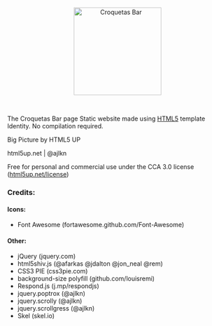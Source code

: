 <br>
<p align="center">
  <img alt="Croquetas Bar" src="https://github.com/TheCroquetasBar/frontend/blob/master/images/logo.png?raw=true" width="200"/>
</p>
<br>

The Croquetas Bar page Static website made using [HTML5](https://html5up.net/) template Identity. No compilation required.

Big Picture by HTML5 UP

html5up.net | @ajlkn

Free for personal and commercial use under the CCA 3.0 license ([html5up.net/license](html5up.net/license))

### Credits:

#### Icons:
- Font Awesome (fortawesome.github.com/Font-Awesome)

#### Other:
- jQuery (jquery.com)
- html5shiv.js (@afarkas @jdalton @jon_neal @rem)
- CSS3 PIE (css3pie.com)
- background-size polyfill (github.com/louisremi)
- Respond.js (j.mp/respondjs)
- jquery.poptrox (@ajlkn)
- jquery.scrolly (@ajlkn)
- jquery.scrollgress (@ajlkn)
- Skel (skel.io)
